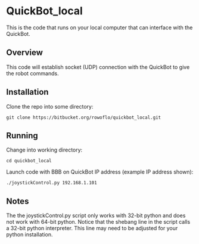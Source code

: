 # QuickBot_local
This is the code that runs on your local computer that can interface with the QuickBot.

## Overview
This code will establish socket (UDP) connection with the QuickBot to give the robot commands.

## Installation
Clone the repo into some directory:

    git clone https://bitbucket.org/rowoflo/quickbot_local.git

## Running
Change into working directory:

    cd quickbot_local

Launch code with BBB on QuickBot IP address (example IP address shown):

    ./joystickControl.py 192.168.1.101

## Notes
The the joystickControl.py script only works with 32-bit python and does not work with 64-bit python. Notice that the shebang line in the script calls a 32-bit python interpreter. This line may need to be adjusted for your python installation.

